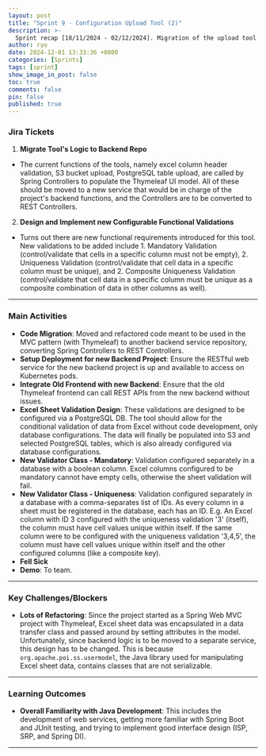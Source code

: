 ```yaml
---
layout: post
title: "Sprint 9 - Configuration Upload Tool (2)"
description: >-
  Sprint recap [18/11/2024 - 02/12/2024]. Migration of the upload tool's logic and implementation of new validations.
author: ryo
date: 2024-12-01 13:33:36 +0800
categories: [Sprints]
tags: [sprint]
show_image_in_post: false
toc: true
comments: false
pin: false
published: true
---
```


### Jira Tickets

1. **Migrate Tool's Logic to Backend Repo**
  - The current functions of the tools, namely excel column header validation, S3 bucket upload, PostgreSQL table upload, are called by Spring Controllers to populate the Thymeleaf UI model. All of these should be moved to a new service that would be in charge of the project's backend functions, and the Controllers are to be converted to REST Controllers.

2. **Design and Implement new Configurable Functional Validations**
  - Turns out there are new functional requirements introduced for this tool. New validations to be added include 1. Mandatory Validation (control/validate that cells in a specific column must not be empty), 2. Uniqueness Validation (control/validate that cell data in a specific column must be unique), and 2. Composite Uniqueness Validation (control/validate that cell data in a specific column must be unique as a composite combination of data in other columns as well).

---

### Main Activities

- **Code Migration**: Moved and refactored code meant to be used in the MVC pattern (with Thymeleaf) to another backend service repository, converting Spring Controllers to REST Controllers. 
- **Setup Deployment for new Backend Project**: Ensure the RESTful web service for the new backend project is up and available to access on Kubernetes pods.
- **Integrate Old Frontend with new Backend**: Ensure that the old Thymeleaf frontend can call REST APIs from the new backend without issues.
- **Excel Sheet Validation Design**: These validations are designed to be configured via a PostgreSQL DB. The tool should allow for the conditional validation of data from Excel without code development, only database configurations. The data will finally be populated into S3 and selected PostgreSQL tables, which is also already configured via database configurations.
- **New Validator Class - Mandatory**: Validation configured separately in a database with a boolean column. Excel columns configured to be mandatory cannot have empty cells, otherwise the sheet validation will fail.
- **New Validator Class - Uniqueness**: Validation configured separately in a database with a comma-separates list of IDs. As every column in a sheet must be registered in the database, each has an ID. E.g. An Excel column with ID 3 configured with the uniqueness validation '3' (itself), the column must have cell values unique within itself. If the same column were to be configured with the uniqueness validation '3,4,5', the column must have cell values unique within itself and the other configured columns (like a composite key).
- **Fell Sick**
- **Demo**: To team.

---

### Key Challenges/Blockers

- **Lots of Refactoring**: Since the project started as a Spring Web MVC project with Thymeleaf, Excel sheet data was encapsulated in a data transfer class and passed around by setting attributes in the model. Unfortunately, since backend logic is to be moved to a separate service, this design has to be changed. This is because `org.apache.poi.ss.usermodel`, the Java library used for manipulating Excel sheet data, contains classes that are not serializable.

---

### Learning Outcomes

- **Overall Familiarity with Java Development**: This includes the development of web services, getting more familiar with Spring Boot and JUnit testing, and trying to implement good interface design (ISP, SRP, and Spring DI). 

---


